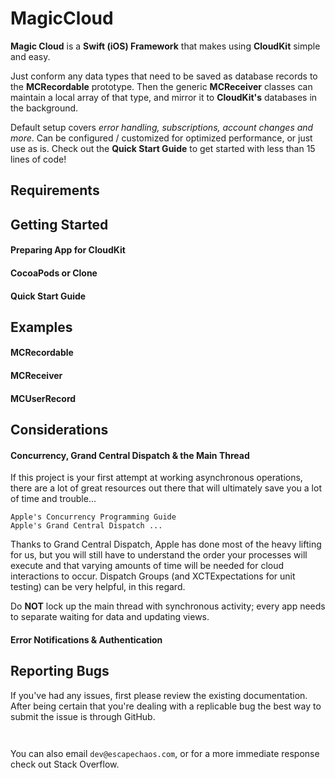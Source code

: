 # MagicCloud

**Magic Cloud** is a **Swift (iOS) Framework** that makes using **CloudKit** simple and easy.

Just conform any data types that need to be saved as database records to the **MCRecordable** prototype. Then the generic **MCReceiver** classes can maintain a local array of that type, and mirror it to **CloudKit's** databases in the background.

Default setup covers _error handling, subscriptions, account changes and more_. Can be configured / customized for optimized performance, or just use as is. Check out the **Quick Start Guide** to get started with less than 15 lines of code!

## Requirements

## Getting Started

#### Preparing App for CloudKit

#### CocoaPods or Clone

#### Quick Start Guide

## Examples

#### MCRecordable

#### MCReceiver

#### MCUserRecord

## Considerations

#### Concurrency, Grand Central Dispatch & the Main Thread

If this project is your first attempt at working asynchronous operations, there are a lot of great resources out there that will ultimately save you a lot of time and trouble...

```
Apple's Concurrency Programming Guide
Apple's Grand Central Dispatch ...
```

Thanks to Grand Central Dispatch, Apple has done most of the heavy lifting for us, but you will still have to understand the order your processes will execute and that varying amounts of time will be needed for cloud interactions to occur. Dispatch Groups (and XCTExpectations for unit testing) can be very helpful, in this regard.

Do **NOT** lock up the main thread with synchronous activity; every app needs to separate waiting for data and updating views.

#### Error Notifications & Authentication

## Reporting Bugs

If you've had any issues, first please review the existing documentation. After being certain that you're dealing with a replicable bug the best way to submit the issue is through GitHub.

```
 
```

You can also email `dev@escapechaos.com`, or for a more immediate response check out Stack Overflow.
